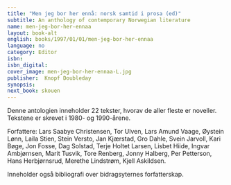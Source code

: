 ```yaml
---
title: "Men jeg bor her ennå: norsk samtid i prosa (ed)"
subtitle: An anthology of contemporary Norwegian literature
name: men-jeg-bor-her-ennaa
layout: book-alt
english: books/1997/01/01/men-jeg-bor-her-ennaa
language: no
category: Editor
isbn:
isbn_digital:
cover_image: men-jeg-bor-her-ennaa-L.jpg
publisher:  Knopf Doubleday
synopsis:
next_book: skouen
---
```

Denne antologien inneholder 22 tekster, hvorav de aller fleste er noveller. Tekstene er skrevet i 1980- og 1990-årene.

Forfattere: Lars Saabye Christensen, Tor Ulven, Lars Amund Vaage, Øystein Lønn, Laila Stien, Stein Versto, Jan Kjærstad, Gro Dahle, Svein Jarvoll, Kari Bøge, Jon Fosse, Dag Solstad, Terje Holtet Larsen, Lisbet Hiide, Ingvar Ambjørnsen, Marit Tusvik, Tore Renberg, Jonny Halberg, Per Petterson, Hans Herbjørnsrud, Merethe Lindstrøm, Kjell Askildsen.

Inneholder også bibliografi over bidragsyternes forfatterskap.


